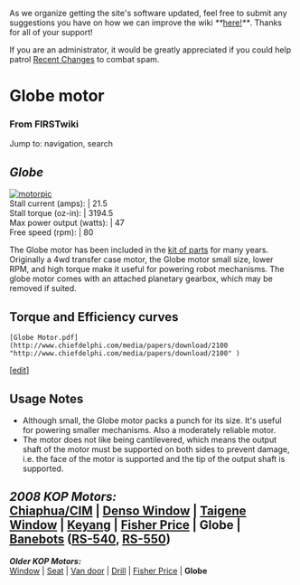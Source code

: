 As we organize getting the site's software updated, feel free to submit any
suggestions you have on how we can improve the wiki
_**_[here!](/index.php/User:Hallry/Suggestions "User:Hallry/Suggestions"
)_**_. Thanks for all of your support!

If you are an administrator, it would be greatly appreciated if you could help
patrol [Recent Changes](/index.php/Special:Recentchanges
"Special:Recentchanges" ) to combat spam.

# Globe motor

### From FIRSTwiki

Jump to: navigation, search

_Globe_  
---  
[![motorpic](/media/c/ca/Motorpic.jpg)](/index.php/Image:Motorpic.jpg
"motorpic" )  
Stall current (amps): | 21.5  
Stall torque (oz-in): | 3194.5  
Max power output (watts): | 47  
Free speed (rpm): | 80  
  
The Globe motor has been included in the [kit of
parts](/index.php/Kit_of_parts "Kit of parts" ) for many years. Originally a
4wd transfer case motor, the Globe motor small size, lower RPM, and high
torque make it useful for powering robot mechanisms. The globe motor comes
with an attached planetary gearbox, which may be removed if suited.


## Torque and Efficiency curves

    [Globe Motor.pdf](http://www.chiefdelphi.com/media/papers/download/2100 "http://www.chiefdelphi.com/media/papers/download/2100" )

[[edit](/index.php?title=Globe_motor&action=edit&section=2 "Edit section:
Usage Notes" )]

## Usage Notes

  * Although small, the Globe motor packs a punch for its size. It's useful for powering smaller mechanisms. Also a moderately reliable motor. 
  * The motor does not like being cantilevered, which means the output shaft of the motor must be supported on both sides to prevent damage, i.e. the face of the motor is supported and the tip of the output shaft is supported. 

  

_**2008 KOP Motors:**_  
[Chiaphua/CIM](/index.php/CIM_motor "CIM motor" ) | [Denso
Window](/index.php/Denso_window_motor "Denso window motor" ) | [Taigene
Window](/index.php?title=Taigene_window_motor&action=edit "Taigene window
motor" ) | [Keyang](/index.php?title=Keyang_motor&action=edit "Keyang motor" )
| [Fisher Price](/index.php/Fisher_Price_motor "Fisher Price motor" ) |
**Globe** | [Banebots](/index.php/Banebots_motor "Banebots motor" )
([RS-540](/index.php?title=RS-540_Banebots_motor&action=edit "RS-540 Banebots
motor" ), [RS-550](/index.php/RS-550_Banebots_motor "RS-550 Banebots motor" ))  
---  
_**Older KOP Motors:**_  
[Window](/index.php/Window_motor "Window motor" ) |
[Seat](/index.php?title=Seat_motor&action=edit "Seat motor" ) | [Van
door](/index.php/Van_door_motor "Van door motor" ) |
[Drill](/index.php/Drill_motor "Drill motor" ) | [Fisher
Price](/index.php/Fisher_Price_motor "Fisher Price motor" ) | **Globe**  
  
